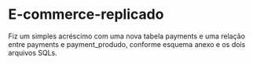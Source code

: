 # E-commerce-replicado

Fiz um simples acréscimo com uma nova tabela payments e uma relação entre payments e payment_produdo, conforme esquema anexo e os dois arquivos SQLs.
